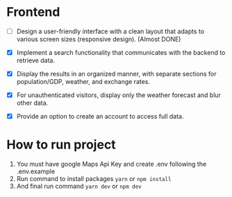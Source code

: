 # Frontend

 - [ ]  Design a user-friendly interface with a clean layout that adapts to various screen sizes (responsive design). (Almost DONE)
     
 - [x] Implement a search functionality that communicates with the backend to retrieve data.
 - [x] Display the results in an organized manner, with separate sections for population/GDP,
    weather, and exchange rates.
    
 - [x] For unauthenticated visitors, display only the weather forecast and blur other data.
 - [x] Provide an option to create an account to access full data.
       


# How to run project

1. You must have google Maps Api Key and create .env following the .env.example
2. Run command to install packages `yarn` or `npm install`
3.  And final run command `yarn dev` or  `npm dev`



